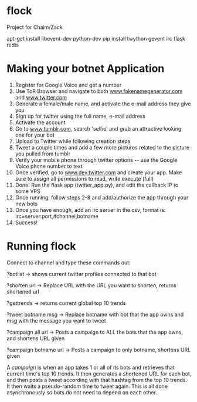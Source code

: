 flock
=====

Project for Chaim/Zack

apt-get install libevent-dev python-dev
pip install twython gevent irc flask redis


Making your botnet Application
====
1. Register for Google Voice and get a number
2. Use ToR Browser and navigate to both www.fakenamegenerator.com and www.twitter.com
3. Generate a female/male name, and activate the e-mail address they give you
4. Sign up for twitter using the full name, e-mail address
5. Activate the account
6. Go to www.tumblr.com, search 'selfie' and grab an attractive looking one for your bot
7. Upload to Twitter while following creation steps
8. Tweet a couple times and add a few more pictures related to the picture you pulled from tumblr
9. Verify your mobile phone through twitter options -- use the Google Voice phone number to text
10. Once verified, go to www.dev.twitter.com and create your app. Make sure to assign all permissions to read, write execute (full)
11. Done! Run the flask app (twitter_app.py), and edit the callback IP to some VPS
12. Once running, follow steps 2-8 and add/authorize the app through your new bots
13. Once you have enough, add an irc server in the csv, format is: irc=server:port,#channel,botname
14. Success!

Running flock
====
Connect to channel and type these commands out:

?botlist -> shows current twitter profiles connected to that bot

?shorten url -> Replace URL with the URL you want to shorten, returns shortened url

?gettrends -> returns current global top 10 trends

?tweet botname msg -> Replace botname with bot that the app owns and msg with the message you want to tweet

?campaign all url -> Posts a campaign to ALL the bots that the app owns, and shortens URL given

?campaign botname url -> Posts a campaign to only botname, shortens URL given


A *campaign* is when an app takes 1 or all of its bots and retrieves that current time's top 10 trends. It then generates a shortened URL for each bot, and then posts a tweet according with that hashtag from the top 10 trends. It then waits a pseudo-random time to tweet again. This is all done asynchronously so bots do not need to depend on each other.

